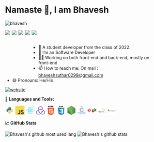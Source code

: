 # Namaste 🙏, I am Bhavesh

<p align="left"> <img src="https://komarev.com/ghpvc/?username=bhavesh0206s&label=Profile Views&color=blue&style=plastic" alt="bhavesh" /></p>

<a href="https://twitter.com/bhavesh0206s">
  <img align="left" alt="Bhavesh's Twitter" style="color: white" width="22px" src="https://cdn.jsdelivr.net/npm/simple-icons@v3/icons/twitter.svg" />
</a>
<a href="https://linkedin.com/in/bhavesh-suthar/">
  <img align="left" alt="Bhavesh's Linkdein"  style="color: white"  width="22px" src="https://cdn.jsdelivr.net/npm/simple-icons@v3/icons/linkedin.svg" />
</a>
<a href="https://github.com/bhavesh0206s">
  <img align="left" alt="Bhavesh's Github"  style="color: white"  width="22px" src="https://cdn.jsdelivr.net/npm/simple-icons@v3/icons/github.svg" />
</a>
<a href="https://t.me/bhavesh02">
  <img align="left" alt="Bhavesh's Telegram"  style="color: white"  width="22px" src="https://cdn.jsdelivr.net/npm/simple-icons@v3/icons/telegram.svg" />
</a>
<a href="https://instagram.com/bhavesh0206/">
  <img align="left" alt="Bhavesh's Instagram"  style="color: white"  width="22px" src="https://cdn.jsdelivr.net/npm/simple-icons@v3/icons/instagram.svg" />
</a>

<br/>
<br/>

- 🔭 A student developer from the class of 2022.
- 🌱 I’m an Software Developer
- 👨‍💻 Working on both front-end and back-end, mostly on front-end
- 📫 How to reach me: On mail :   [bhaveshsuthar0299@gmail.com](bhaveshsuthar0299@gmail.com)
- 😄 Pronouns: He/His


[![website](https://img.shields.io/badge/PortfolioWebsite-bhavesh-2648ff?style=flat-square&logo=google-chrome)](https://bhavesh0206s.github.io/)

**🧰 Languages and Tools:**  
 
<code><img height="30" src="https://raw.githubusercontent.com/github/explore/80688e429a7d4ef2fca1e82350fe8e3517d3494d/topics/python/python.png"></code>
<code><img height="30" src="https://raw.githubusercontent.com/github/explore/80688e429a7d4ef2fca1e82350fe8e3517d3494d/topics/javascript/javascript.png"></code>
<code><img height="30" src="https://raw.githubusercontent.com/github/explore/80688e429a7d4ef2fca1e82350fe8e3517d3494d/topics/react/react.png"></code>
<code><img height="30" src="https://raw.githubusercontent.com/github/explore/80688e429a7d4ef2fca1e82350fe8e3517d3494d/topics/redux/redux.png"></code>
<code><img height="30" src="https://raw.githubusercontent.com/github/explore/80688e429a7d4ef2fca1e82350fe8e3517d3494d/topics/html/html.png"></code>
<code><img height="30" src="https://raw.githubusercontent.com/github/explore/80688e429a7d4ef2fca1e82350fe8e3517d3494d/topics/css/css.png"></code>
<code><img height="30" src="https://raw.githubusercontent.com/github/explore/80688e429a7d4ef2fca1e82350fe8e3517d3494d/topics/nodejs/nodejs.png"></code>
<code><img height="30" src="https://raw.githubusercontent.com/github/explore/80688e429a7d4ef2fca1e82350fe8e3517d3494d/topics/c/c.png"></code>
<code><img height="30" src="https://raw.githubusercontent.com/github/explore/80688e429a7d4ef2fca1e82350fe8e3517d3494d/topics/git/git.png"></code>
<code><img height="30" src="https://raw.githubusercontent.com/github/explore/80688e429a7d4ef2fca1e82350fe8e3517d3494d/topics/mysql/mysql.png"></code>
<code><img height="30" src="https://raw.githubusercontent.com/github/explore/80688e429a7d4ef2fca1e82350fe8e3517d3494d/topics/mongodb/mongodb.png"></code>

**📈 GitHub Stats**

![Bhavesh's github most used lang](https://github-readme-stats.vercel.app/api/top-langs/?username=bhavesh0206s&show_icons=true&theme=dark&hide_langs_below=1)
![Bhavesh's github stats](https://github-readme-stats.vercel.app/api?username=bhavesh0206s&show_icons=true&title_color=fff&icon_color=79ff97&text_color=9f9f9f&bg_color=151515)




